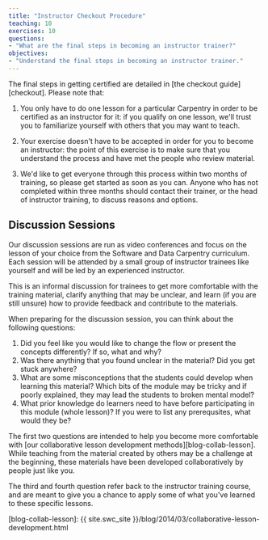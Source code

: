 ```yaml
---
title: "Instructor Checkout Procedure"
teaching: 10
exercises: 10
questions:
- "What are the final steps in becoming an instructor trainer?"
objectives:
- "Understand the final steps in becoming an instructor trainer."
---
```

The final steps in getting certified are detailed in
[the checkout guide][checkout].
Please note that:

1. You only have to do one lesson for a particular Carpentry in order
   to be certified as an instructor for it: if you qualify on one
   lesson, we'll trust you to familiarize yourself with others that
   you may want to teach.

2. Your exercise doesn't have to be accepted in order for you to
   become an instructor: the point of this exercise is to make sure
   that you understand the process and have met the people who review
   material.

3. We'd like to get everyone through this process within two months of
   training, so please get started as soon as you can.  Anyone who has
   not completed within three months should contact their trainer, or
   the head of instructor training, to discuss reasons and options.

## Discussion Sessions

Our discussion sessions are run as video conferences
and focus on the lesson of your choice from the Software and Data Carpentry curriculum.
Each session will be attended by a small group of instructor trainees like yourself
and will be led by an experienced instructor. 

This is an informal discussion for trainees to get more comfortable with the training material,
clarify anything that may be unclear,
and learn (if you are still unsure) how to provide feedback and contribute to the materials.

When preparing for the discussion session,
you can think about the following questions:

1. Did you feel like you would like to change the flow or present the concepts differently?
   If so, what and why?
2. Was there anything that you found unclear in the material?
   Did you get stuck anywhere?
3. What are some misconceptions that the students could develop when learning this material?
   Which bits of the module may be tricky and if poorly explained, they may lead the students to broken mental model? 
4. What prior knowledge do learners need to have before participating in this module (whole lesson)?
   If you were to list any prerequsites, what would they be? 

The first two questions are intended to help you become more comfortable with
[our collaborative lesson development methods][blog-collab-lesson].
While teaching from the material created by others may be a challenge at the beginning,
these materials have been developed collaboratively by people just like you.

The third and fourth question refer back to the instructor training course,
and are meant to give you a chance to apply some of what you've learned to these specific lessons.

[blog-collab-lesson]: {{ site.swc_site }}/blog/2014/03/collaborative-lesson-development.html
